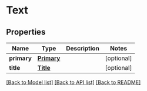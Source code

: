 # Text

## Properties
Name | Type | Description | Notes
------------ | ------------- | ------------- | -------------
**primary** | [**Primary**](Primary.md) |  | [optional] 
**title** | [**Title**](Title.md) |  | [optional] 

[[Back to Model list]](../README.md#documentation-for-models) [[Back to API list]](../README.md#documentation-for-api-endpoints) [[Back to README]](../README.md)



